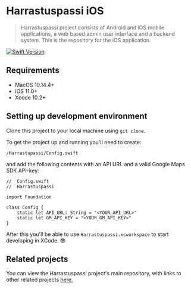 # Harrastuspassi iOS

> Harrastuspassi project consists of Android and iOS mobile applications, a web based admin user interface and a backend system. This is the repository for the iOS application.

[![Swift Version][swift-image]][swift-url]

## Requirements

- MacOS 10.14.4+
- iOS 11.0+
- Xcode 10.2+

## Setting up development environment

Clone this project to your local machine using `git clone`.

To get the project up and running you'll need to create:

`/Harrastupassi/Config.swift`

and add the following contents with an API URL and a valid Google Maps SDK API-key:

```
//  Config.swift
//  Harrastuspassi

import Foundation

class Config {
    static let API_URL: String = "<YOUR_API_URL>"
    static let GM_API_KEY = "<YOUR_GM_API_KEY>"
}
```

After this you'll be able to use `Harrastuspassi.xcworkspace` to start developing in XCode. :sunglasses:

## Related projects

You can view the Harrastuspassi project's main repository, with links to other related projects [here.](https://github.com/City-of-Helsinki/harrastuspassi)

[swift-image]: https://img.shields.io/badge/swift-5.1-orange.svg
[swift-url]: https://swift.org/

